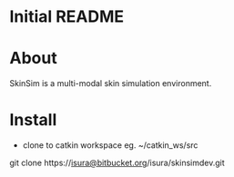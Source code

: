 # Initial README

# About

SkinSim is a multi-modal skin simulation environment.

# Install

- clone to catkin workspace eg. ~/catkin_ws/src

git clone https://isura@bitbucket.org/isura/skinsimdev.git
